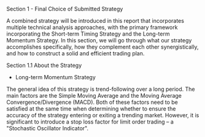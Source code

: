 Section 1 - Final Choice of Submitted Strategy

A combined strategy will be introduced in this report that incorporates multiple technical analysis approaches, with the primary framework incorporating the Short-term Timing Strategy and the Long-term Momentum Strategy. In this section, we will go through what our strategy accomplishes specifically, how they complement each other synergistically, and how to construct a solid and efficient trading plan.


Section 1.1 About the Strategy

-	Long-term Momentum Strategy

The general idea of this strategy is trend-following over a long period. The main factors are the Simple Moving Average and the Moving Average Convergence/Divergence (MACD). Both of these factors need to be satisfied at the same time when determining whether to ensure the accuracy of the strategy entering or exiting a trending market. However, it is significant to introduce a stop loss factor for limit order trading – a "Stochastic Oscillator Indicator".
